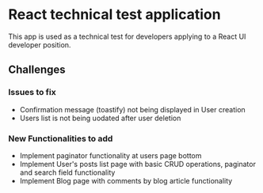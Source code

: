 # React technical test application

This app is used as a technical test for developers applying to a React UI developer position.

## Challenges

### Issues to fix

- Confirmation message (toastify) not being displayed in User creation
- Users list is not being uodated after user deletion

### New Functionalities to add

- Implement paginator functionality at users page bottom
- Implement User's posts list page with basic CRUD operations, paginator and search field functionality
- Implement Blog page with comments by blog article functionality
